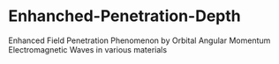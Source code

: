 # Enhanched-Penetration-Depth
Enhanced Field Penetration Phenomenon by Orbital Angular Momentum Electromagnetic Waves in various materials
